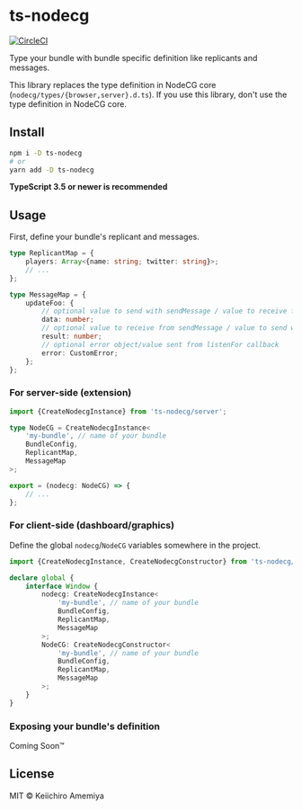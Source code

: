 # ts-nodecg

[![CircleCI](https://circleci.com/gh/Hoishin/ts-nodecg.svg?style=svg)](https://circleci.com/gh/Hoishin/ts-nodecg)

Type your bundle with bundle specific definition like replicants and messages.

This library replaces the type definition in NodeCG core (`nodecg/types/{browser,server}.d.ts`).
If you use this library, don't use the type definition in NodeCG core.

## Install

```sh
npm i -D ts-nodecg
# or
yarn add -D ts-nodecg
```

**TypeScript 3.5 or newer is recommended**

## Usage

First, define your bundle's replicant and messages.

```ts
type ReplicantMap = {
	players: Array<{name: string; twitter: string}>;
	// ...
};

type MessageMap = {
	updateFoo: {
		// optional value to send with sendMessage / value to receive from listenFor
		data: number;
		// optional value to receive from sendMessage / value to send with listenFor callback
		result: number;
		// optional error object/value sent from listenFor callback
		error: CustomError;
	};
};
```

### For server-side (extension)

```ts
import {CreateNodecgInstance} from 'ts-nodecg/server';

type NodeCG = CreateNodecgInstance<
	'my-bundle', // name of your bundle
	BundleConfig,
	ReplicantMap,
	MessageMap
>;

export = (nodecg: NodeCG) => {
	// ...
};
```

### For client-side (dashboard/graphics)

Define the global `nodecg`/`NodeCG` variables somewhere in the project.

```ts
import {CreateNodecgInstance, CreateNodecgConstructor} from 'ts-nodecg/browser';

declare global {
	interface Window {
		nodecg: CreateNodecgInstance<
			'my-bundle', // name of your bundle
			BundleConfig,
			ReplicantMap,
			MessageMap
		>;
		NodeCG: CreateNodecgConstructor<
			'my-bundle', // name of your bundle
			BundleConfig,
			ReplicantMap,
			MessageMap
		>;
	}
}
```

### Exposing your bundle's definition

Coming Soon&trade;

## License

MIT &copy; Keiichiro Amemiya
